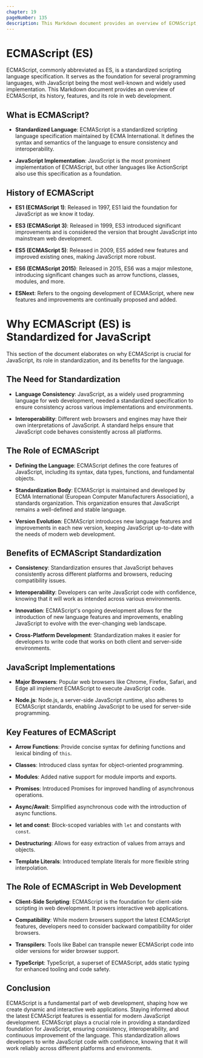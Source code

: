 ```yaml
---
chapter: 19
pageNumber: 135
description: This Markdown document provides an overview of ECMAScript, its history, features, and its role in web development.
---
```


# ECMAScript (ES)

ECMAScript, commonly abbreviated as ES, is a standardized scripting language specification. It serves as the foundation for several programming languages, with JavaScript being the most well-known and widely used implementation. This Markdown document provides an overview of ECMAScript, its history, features, and its role in web development.

## What is ECMAScript?

- **Standardized Language**: ECMAScript is a standardized scripting language specification maintained by ECMA International. It defines the syntax and semantics of the language to ensure consistency and interoperability.

- **JavaScript Implementation**: JavaScript is the most prominent implementation of ECMAScript, but other languages like ActionScript also use this specification as a foundation.

## History of ECMAScript

- **ES1 (ECMAScript 1)**: Released in 1997, ES1 laid the foundation for JavaScript as we know it today.

- **ES3 (ECMAScript 3)**: Released in 1999, ES3 introduced significant improvements and is considered the version that brought JavaScript into mainstream web development.

- **ES5 (ECMAScript 5)**: Released in 2009, ES5 added new features and improved existing ones, making JavaScript more robust.

- **ES6 (ECMAScript 2015)**: Released in 2015, ES6 was a major milestone, introducing significant changes such as arrow functions, classes, modules, and more.

- **ESNext**: Refers to the ongoing development of ECMAScript, where new features and improvements are continually proposed and added.

# Why ECMAScript (ES) is Standardized for JavaScript

This section of the document elaborates on why ECMAScript is crucial for JavaScript, its role in standardization, and its benefits for the language.

## The Need for Standardization

- **Language Consistency**: JavaScript, as a widely used programming language for web development, needed a standardized specification to ensure consistency across various implementations and environments. 

- **Interoperability**: Different web browsers and engines may have their own interpretations of JavaScript. A standard helps ensure that JavaScript code behaves consistently across all platforms.

## The Role of ECMAScript

- **Defining the Language**: ECMAScript defines the core features of JavaScript, including its syntax, data types, functions, and fundamental objects.

- **Standardization Body**: ECMAScript is maintained and developed by ECMA International (European Computer Manufacturers Association), a standards organization. This organization ensures that JavaScript remains a well-defined and stable language.

- **Version Evolution**: ECMAScript introduces new language features and improvements in each new version, keeping JavaScript up-to-date with the needs of modern web development.

## Benefits of ECMAScript Standardization

- **Consistency**: Standardization ensures that JavaScript behaves consistently across different platforms and browsers, reducing compatibility issues.

- **Interoperability**: Developers can write JavaScript code with confidence, knowing that it will work as intended across various environments.

- **Innovation**: ECMAScript's ongoing development allows for the introduction of new language features and improvements, enabling JavaScript to evolve with the ever-changing web landscape.

- **Cross-Platform Development**: Standardization makes it easier for developers to write code that works on both client and server-side environments.

## JavaScript Implementations

- **Major Browsers**: Popular web browsers like Chrome, Firefox, Safari, and Edge all implement ECMAScript to execute JavaScript code.

- **Node.js**: Node.js, a server-side JavaScript runtime, also adheres to ECMAScript standards, enabling JavaScript to be used for server-side programming.

## Key Features of ECMAScript

- **Arrow Functions**: Provide concise syntax for defining functions and lexical binding of `this`.

- **Classes**: Introduced class syntax for object-oriented programming.

- **Modules**: Added native support for module imports and exports.

- **Promises**: Introduced Promises for improved handling of asynchronous operations.

- **Async/Await**: Simplified asynchronous code with the introduction of async functions.

- **let and const**: Block-scoped variables with `let` and constants with `const`.

- **Destructuring**: Allows for easy extraction of values from arrays and objects.

- **Template Literals**: Introduced template literals for more flexible string interpolation.

## The Role of ECMAScript in Web Development

- **Client-Side Scripting**: ECMAScript is the foundation for client-side scripting in web development. It powers interactive web applications.

- **Compatibility**: While modern browsers support the latest ECMAScript features, developers need to consider backward compatibility for older browsers.

- **Transpilers**: Tools like Babel can transpile newer ECMAScript code into older versions for wider browser support.

- **TypeScript**: TypeScript, a superset of ECMAScript, adds static typing for enhanced tooling and code safety.

## Conclusion

ECMAScript is a fundamental part of web development, shaping how we create dynamic and interactive web applications. Staying informed about the latest ECMAScript features is essential for modern JavaScript development.
ECMAScript plays a crucial role in providing a standardized foundation for JavaScript, ensuring consistency, interoperability, and continuous improvement of the language. This standardization allows developers to write JavaScript code with confidence, knowing that it will work reliably across different platforms and environments.
